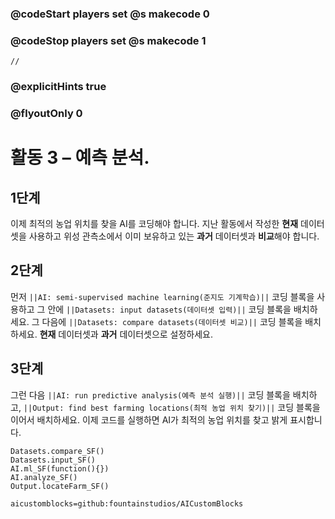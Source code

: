 ### @codeStart players set @s makecode 0
### @codeStop players set @s makecode 1
```template
//
```
### @explicitHints true
### @flyoutOnly 0
# 활동 3 – 예측 분석.
## 1단계
이제 최적의 농업 위치를 찾을 AI를 코딩해야 합니다. 
지난 활동에서 작성한 **현재** 데이터셋을 사용하고 
위성 관측소에서 이미 보유하고 있는 **과거** 데이터셋과 **비교**해야 합니다.

## 2단계
먼저 `||AI: semi-supervised machine learning(준지도 기계학습)||` 코딩 블록을 사용하고 그 안에 `||Datasets: input datasets(데이터셋 입력)||` 코딩 블록을 배치하세요.
그 다음에 `||Datasets: compare datasets(데이터셋 비교)||` 코딩 블록을 배치하세요. **현재** 데이터셋과 **과거** 데이터셋으로 설정하세요.

## 3단계
그런 다음 `||AI: run predictive analysis(예측 분석 실행)||` 코딩 블록을 배치하고, `||Output: find best farming locations(최적 농업 위치 찾기)||` 코딩 블록을 이어서 배치하세요. 
이제 코드를 실행하면 AI가 최적의 농업 위치를 찾고 밝게 표시합니다.

```ghost
Datasets.compare_SF()
Datasets.input_SF()
AI.ml_SF(function(){})
AI.analyze_SF()
Output.locateFarm_SF()
```
```package
aicustomblocks=github:fountainstudios/AICustomBlocks
```
